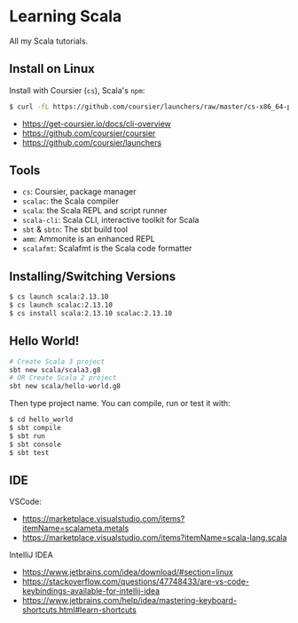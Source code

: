 # Learning Scala

All my Scala tutorials.

## Install on Linux

Install with Coursier (`cs`), Scala's `npm`:

```bash
$ curl -fL https://github.com/coursier/launchers/raw/master/cs-x86_64-pc-linux.gz | gzip -d > cs && chmod +x cs && ./cs setup
```

- https://get-coursier.io/docs/cli-overview
- https://github.com/coursier/coursier
- https://github.com/coursier/launchers

## Tools

- `cs`: Coursier, package manager
- `scalac`: the Scala compiler
- `scala`: the Scala REPL and script runner
- `scala-cli`: Scala CLI, interactive toolkit for Scala
- `sbt` & `sbtn`: The sbt build tool
- `amm`: Ammonite is an enhanced REPL
- `scalafmt`: Scalafmt is the Scala code formatter

## Installing/Switching Versions

```bash
$ cs launch scala:2.13.10
$ cs launch scalac:2.13.10
$ cs install scala:2.13.10 scalac:2.13.10
```

## Hello World!

```bash
# Create Scala 3 project
sbt new scala/scala3.g8
# OR Create Scala 2 project
sbt new scala/hello-world.g8
```

Then type project name. You can compile, run or test it with:

```bash
$ cd hello_world
$ sbt compile
$ sbt run
$ sbt console
$ sbt test
```

## IDE

VSCode:

- https://marketplace.visualstudio.com/items?itemName=scalameta.metals
- https://marketplace.visualstudio.com/items?itemName=scala-lang.scala

IntelliJ IDEA

- https://www.jetbrains.com/idea/download/#section=linux
- https://stackoverflow.com/questions/47748433/are-vs-code-keybindings-available-for-intellij-idea
- https://www.jetbrains.com/help/idea/mastering-keyboard-shortcuts.html#learn-shortcuts
